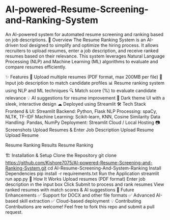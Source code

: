 # AI-powered-Resume-Screening-and-Ranking-System
An AI-powered system for automated resume screening and ranking based on job descriptions.
📌 Overview
The Resume Ranking System is an AI-driven tool designed to simplify and optimize the hiring process. It allows recruiters to upload resumes, enter a job description, and receive ranked resumes based on their relevance. This system leverages Natural Language Processing (NLP) and Machine Learning (ML) algorithms to evaluate and compare resumes efficiently.

✨ Features
📂 Upload multiple resumes (PDF format, max 200MB per file)
📝 Input job description to match candidate profiles
📊 Resume ranking system using NLP and ML techniques
🔍 Match score (%) to evaluate candidate relevance
💡 AI suggestions for resume improvement
🎨 Dark theme UI with a sleek, interactive design
☁ Deployed using Streamlit
🛠️ Tech Stack
Frontend & UI: Streamlit
Backend: Python, Flask
NLP Processing: spaCy, NLTK, TF-IDF
Machine Learning: Scikit-learn, KNN, Cosine Similarity
Data Handling: Pandas, NumPy
Deployment: Streamlit Cloud / Local Hosting
📷 Screenshots
Upload Resumes & Enter Job Description
Upload Resume Upload Resume

Resume Ranking Results
Resume Ranking

🏗️ Installation & Setup
Clone the Repository
git clone https://github.com/Kishore7075/AI-powered-Resume-Screening-and-Ranking-System.git
cd AI-Resume-Screening-And-System-Ranking
Install Dependencies
pip install -r requirements.txt
Run the Application
streamlit run app.py
🎯 How It Works
Upload resumes (PDF format)
Enter job description in the input box
Click Submit to process and rank resumes
View ranked resumes with match scores & AI suggestions
📌 Future Enhancements
✅ Support for DOCX and other file formats
✅ Advanced AI-based skill extraction
✅ Cloud-based deployment
💡 Contributing
Contributions are welcome! Feel free to fork this repo and submit a pull request.
